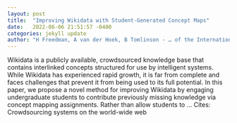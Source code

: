 ```yaml
---
layout: post
title:  "Improving Wikidata with Student-Generated Concept Maps"
date:   2022-06-06 21:51:57 -0400
categories: jekyll update
author: "H Freedman, A van der Hoek, B Tomlinson - … of the International AAAI Conference on …, 2022"
---
```

Wikidata is a publicly available, crowdsourced knowledge base that contains interlinked concepts structured for use by intelligent systems. While Wikidata has experienced rapid growth, it is far from complete and faces challenges that prevent it from being used to its full potential. In this paper, we propose a novel method for improving Wikidata by engaging undergraduate students to contribute previously missing knowledge via concept mapping assignments. Rather than allow students to …
Cites: ‪Crowdsourcing systems on the world-wide web‬  